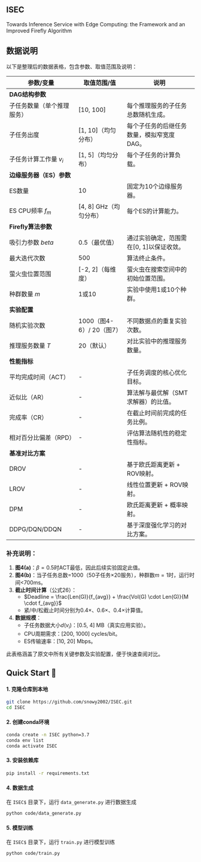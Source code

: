 ## ISEC
Towards Inference Service with Edge Computing: the Framework and an Improved Firefly Algorithm



## 数据说明
以下是整理后的数据表格，包含参数、取值范围及说明：

| **参数/变量**       | **取值范围/值**       | **说明**                                                                 |
|----------------------|-----------------------|-------------------------------------------------------------------------|
| **DAG结构参数**      |                       |                                                                         |
| 子任务数量（单个推理服务） | [10, 100]            | 每个推理服务的子任务总数随机生成。                                       |
| 子任务出度           | [1, 10]（均匀分布）   | 每个子任务的后继任务数量，模拟窄宽度DAG。                                |
| 子任务计算工作量 $v_i$ | [1, 5]（均匀分布）    | 每个子任务的计算负载。                                                   |
| **边缘服务器（ES）参数** |                       |                                                                         |
| ES数量               | 10                   | 固定为10个边缘服务器。                                                   |
| ES CPU频率 $f_m$   | [4, 8] GHz（均匀分布）| 每个ES的计算能力。                                                       |
| **Firefly算法参数**  |                       |                                                                         |
| 吸引力参数 $beta$ | 0.5（最优值）         | 通过实验确定，范围需在[0, 1]以保证收敛。                                 |
| 最大迭代次数         | 500                  | 算法终止条件。                                                           |
| 萤火虫位置范围       | [-2, 2]（每维度）     | 萤火虫在搜索空间中的初始位置范围。                                       |
| 种群数量 $m$       | 1或10                | 实验中使用1或10个种群。                                                  |
| **实验配置**         |                       |                                                                         |
| 随机实验次数         | 1000（图4-6）/ 20（图7） | 不同数据点的重复实验次数。                                               |
| 推理服务数量 $T$   | 20（默认）           | 对比实验中的推理服务数量。                                               |
| **性能指标**         |                       |                                                                         |
| 平均完成时间（ACT）  | -                    | 子任务调度的核心优化目标。                                               |
| 近似比（AR）         | -                    | 算法解与最优解（SMT求解器）的比值。                                      |
| 完成率（CR）         | -                    | 在截止时间前完成的任务比例。                                             |
| 相对百分比偏差（RPD）| -                    | 评估算法随机性的稳定性指标。                                             |
| **基准对比方案**     |                       |                                                                         |
| DROV                | -                    | 基于欧氏距离更新 + ROV映射。                                            |
| LROV                | -                    | 线性位置更新 + ROV映射。                                                |
| DPM                 | -                    | 欧氏距离更新 + 概率映射。                                               |
| DDPG/DQN/DDQN       | -                    | 基于深度强化学习的对比方案。                                             |

### 补充说明：
1. **图4(a)**：$\beta=0.5$时ACT最低，因此后续实验固定此值。  
2. **图4(b)**：当子任务总数=1000（50子任务×20服务），种群数$m=1$时，运行时间<700ms。  
3. **截止时间计算**（公式26）：  
   - $Deadline = \frac{Len(G)}{f_{avg}} + \frac{Vol(G) \cdot Len(G)}{M \cdot f_{avg}}$  
   - 紧/中/松截止时间分别为0.4×、0.6×、0.4×计算值。  
4. **数据规模**：  
   - 子任务数据大小$d(v_i)$：[0.5, 4] MB（真实应用实验）。  
   - CPU周期需求：[200, 1000] cycles/bit。  
   - ES传输速率：[10, 20] Mbps。  

此表格涵盖了原文中所有关键参数及实验配置，便于快速查阅对比。

## Quick Start 🚀  
#### 1. 克隆仓库到本地
```bash
git clone https://github.com/snowy2002/ISEC.git
cd ISEC
```

#### 2. 创建conda环境
```bash
conda create -n ISEC python=3.7
conda env list
conda activate ISEC
```
#### 3. 安装依赖库
```bash
pip install -r requirements.txt
```

#### 4. 数据生成
在 `ISEC$` 目录下，运行 `data_generate.py` 进行数据生成
```bash
python code/data_generate.py
```

#### 5. 模型训练
在 `ISEC$` 目录下，运行 `train.py` 进行模型训练
```bash
python code/train.py
```